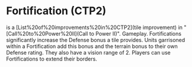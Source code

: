 # Fortification (CTP2)

 is a [List%20of%20improvements%20in%20CTP2](tile improvement) in "[Call%20to%20Power%20II](Call to Power II)".
Gameplay.
Fortifications significantly increase the Defense bonus a tile provides. Units garrisoned within a Fortification add this bonus and the terrain bonus to their own Defense rating. They also have a vision range of 2. 
Players can use Fortifications to extend their borders.